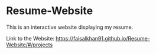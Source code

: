 # Resume-Website
This is an interactive website displaying my resume.

Link to the Website: https://faisalkhan91.github.io/Resume-Website/#/projects